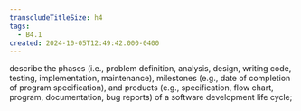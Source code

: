 ```yaml
---
transcludeTitleSize: h4
tags:
  - B4.1
created: 2024-10-05T12:49:42.000-0400
---
```

describe the phases (i.e., problem definition, analysis, design, writing code, testing, implementation, maintenance), milestones (e.g., date of completion of program specification), and products (e.g., specification, flow chart, program, documentation, bug reports) of a software development life cycle;